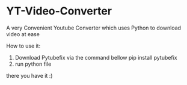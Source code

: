 # YT-Video-Converter
A very Convenient Youtube Converter which uses Python to download video at ease 


How to use it: 
1. Download Pytubefix via the command bellow
pip install pytubefix
2. run python file

there you have it :) 
